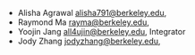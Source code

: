 + Alisha Agrawal <alisha791@berkeley.edu>,
+ Raymond Ma <rayma@berkeley.edu>,
+ Yoojin Jang <all4ujin@berkeley.edu>, Integrator
+ Jody Zhang <jodyzhang@berkeley.edu>,
